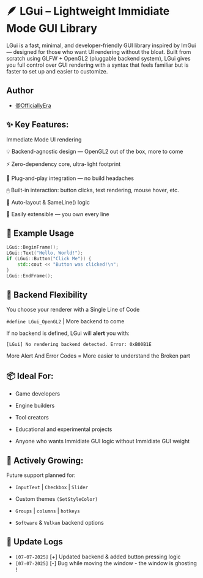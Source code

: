 
# 🪶 LGui – Lightweight Immidiate Mode GUI Library


LGui is a fast, minimal, and developer-friendly GUI library inspired by ImGui — designed for those who want UI rendering without the bloat. Built from scratch using GLFW + OpenGL2 (pluggable backend system), LGui gives you full control over GUI rendering with a syntax that feels familiar but is faster to set up and easier to customize.


## Author

- [@OfficiallyEra](https://github.com/OfficiallyEra)


## ✨ Key Features:
Immediate Mode UI rendering

💡 Backend-agnostic design — OpenGL2 out of the box, more to come

⚡ Zero-dependency core, ultra-light footprint

🔌 Plug-and-play integration — no build headaches

🖱 Built-in interaction: button clicks, text rendering, mouse hover, etc.

🧱 Auto-layout & SameLine() logic

🧰 Easily extensible — you own every line
## 🧩 Example Usage

```c++
LGui::BeginFrame();
LGui::Text("Hello, World!");
if (LGui::Button("Click Me")) {
    std::cout << "Button was clicked!\n";
}
LGui::EndFrame();
```


## 🔧 Backend Flexibility

You choose your renderer with a Single Line of Code

```#define LGui_OpenGL2``` | More backend to come

If no backend is defined, LGui will **alert** you with:
```
[LGui] No rendering backend detected. Error: 0xB00B1E
```

More Alert And Error Codes = More easier to understand the Broken part
## 📦 Ideal For:

- Game developers

- Engine builders

- Tool creators

- Educational and experimental projects

- Anyone who wants Immidiate GUI logic without Immidiate GUI weight


## 🚧 Actively Growing:

Future support planned for:

- ```InputText``` | ```Checkbox``` | ```Slider```

- Custom themes ```(SetStyleColor)```

- ```Groups``` | ```columns``` | ```hotkeys```

- ```Software``` & ```Vulkan``` backend options

## 📜 Update Logs

- ```[07-07-2025]``` [+] Updated backend & added button pressing logic
- ```[07-07-2025]``` [-] Bug while moving the window - the window is ghosting !

